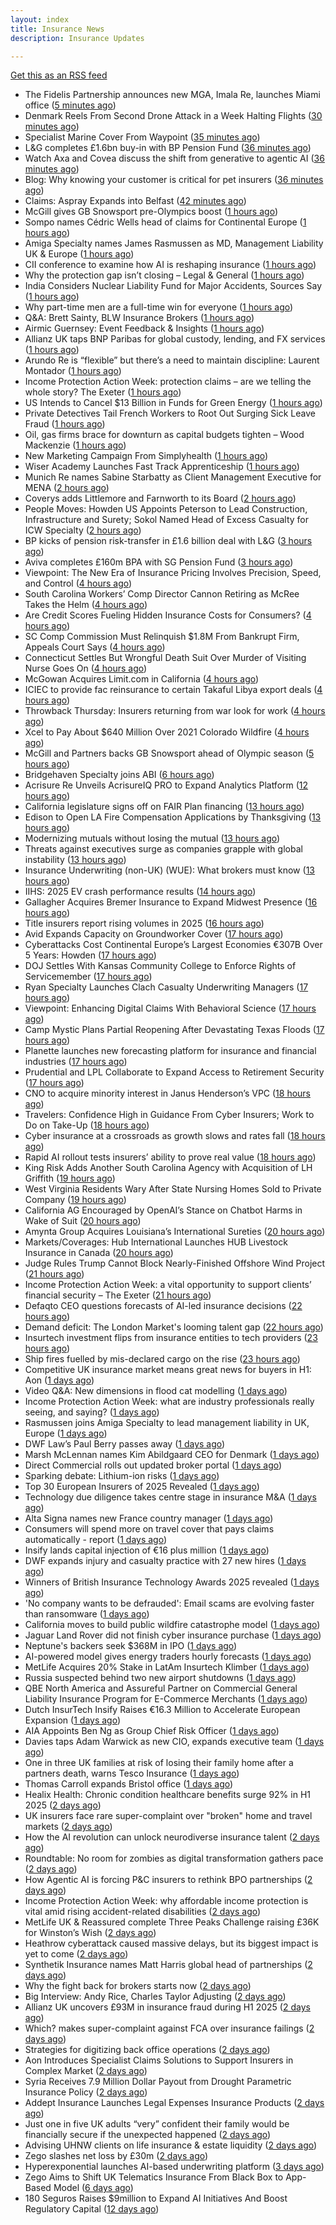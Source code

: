 ```yaml
---
layout: index
title: Insurance News
description: Insurance Updates

---
```


[Get this as an RSS feed](/insurance.rss)

<!-- news_marker starts -->
- The Fidelis Partnership announces new MGA, Imala Re, launches Miami office ([5 minutes ago](https://www.reinsurancene.ws/the-fidelis-partnership-announces-new-mga-imala-re-launches-miami-office/))
- Denmark Reels From Second Drone Attack in a Week Halting Flights ([30 minutes ago](https://www.insurancejournal.com/news/international/2025/09/25/840509.htm))
- Specialist Marine Cover From Waypoint ([35 minutes ago](https://insurance-edge.net/2025/09/25/specialist-marine-cover-from-waypoint/))
- L&G completes £1.6bn buy-in with BP Pension Fund ([36 minutes ago](https://www.reinsurancene.ws/lg-completes-1-6bn-buy-in-with-bp-pension-fund/))
- Watch Axa and Covea discuss the shift from generative to agentic AI ([36 minutes ago](https://www.postonline.co.uk/technology/7959091/watch-axa-and-covea-discuss-the-shift-from-generative-to-agentic-ai))
- Blog: Why knowing your customer is critical for pet insurers ([36 minutes ago](https://www.postonline.co.uk/market-access/7959036/blog-why-knowing-your-customer-is-critical-for-pet-insurers))
- Claims: Aspray Expands into Belfast ([42 minutes ago](https://insurance-edge.net/2025/09/25/claims-aspray-expands-into-belfast/))
- McGill gives GB Snowsport pre-Olympics boost ([1 hours ago](https://www.postonline.co.uk/news/7959093/mcgill-gives-gb-snowsport-pre-olympics-boost))
- Sompo names Cédric Wells head of claims for Continental Europe ([1 hours ago](https://www.insurancebusinessmag.com/uk/news/claims/sompo-names-cedric-wells-head-of-claims-for-continental-europe-550891.aspx))
- Amiga Specialty names James Rasmussen as MD, Management Liability UK & Europe ([1 hours ago](https://www.reinsurancene.ws/amiga-specialty-names-james-rasmussen-as-md-management-liability-uk-europe/))
- CII conference to examine how AI is reshaping insurance ([1 hours ago](https://www.postonline.co.uk/news/7959076/cii-conference-to-examine-how-ai-is-reshaping-insurance))
- Why the protection gap isn’t closing – Legal & General ([1 hours ago](https://ifamagazine.com/why-the-protection-gap-isnt-closing-legal-general/))
- India Considers Nuclear Liability Fund for Major Accidents, Sources Say ([1 hours ago](https://www.insurancejournal.com/news/international/2025/09/25/840502.htm))
- Why part-time men are a full-time win for everyone ([1 hours ago](https://www.postonline.co.uk/people/7959063/why-part-time-men-are-a-full-time-win-for-everyone))
- Q&A: Brett Sainty, BLW Insurance Brokers ([1 hours ago](https://www.postonline.co.uk/broker/7958132/qa-brett-sainty-blw-insurance-brokers))
- Airmic Guernsey: Event Feedback & Insights ([1 hours ago](https://insurance-edge.net/2025/09/25/airmic-guernsey-event-feedback-insights/))
- Allianz UK taps BNP Paribas for global custody, lending, and FX services ([1 hours ago](https://www.insurancebusinessmag.com/uk/news/breaking-news/allianz-uk-taps-bnp-paribas-for-global-custody-lending-and-fx-services-550888.aspx))
- Arundo Re is “flexible” but there’s a need to maintain discipline: Laurent Montador ([1 hours ago](https://www.reinsurancene.ws/arundo-re-is-flexible-but-theres-a-need-to-maintain-discipline-laurent-montador/))
- Income Protection Action Week: protection claims – are we telling the whole story? The Exeter ([1 hours ago](https://ifamagazine.com/income-protection-claims-are-we-telling-the-whole-story-the-exeter/))
- US Intends to Cancel $13 Billion in Funds for Green Energy ([1 hours ago](https://www.insurancejournal.com/news/national/2025/09/25/840496.htm))
- Private Detectives Tail French Workers to Root Out Surging Sick Leave Fraud ([1 hours ago](https://www.insurancejournal.com/news/international/2025/09/25/840445.htm))
- Oil, gas firms brace for downturn as capital budgets tighten – Wood Mackenzie ([1 hours ago](https://www.insurancebusinessmag.com/uk/news/breaking-news/oil-gas-firms-brace-for-downturn-as-capital-budgets-tighten--wood-mackenzie-550881.aspx))
- New Marketing Campaign From Simplyhealth ([1 hours ago](https://insurance-edge.net/2025/09/25/new-marketing-campaign-from-simplyhealth/))
- Wiser Academy Launches Fast Track Apprenticeship ([1 hours ago](https://insurance-edge.net/2025/09/25/wiser-academy-launches-fast-track-apprenticeship/))
- Munich Re names Sabine Starbatty as Client Management Executive for MENA ([2 hours ago](https://www.reinsurancene.ws/munich-re-names-sabine-starbatty-as-client-management-executive-for-mena/))
- Coverys adds Littlemore and Farnworth to its Board ([2 hours ago](https://www.reinsurancene.ws/coverys-adds-littlemore-and-farnworth-to-its-board/))
- People Moves: Howden US Appoints Peterson to Lead Construction, Infrastructure and Surety; Sokol Named Head of Excess Casualty for ICW Specialty ([2 hours ago](https://www.insurancejournal.com/news/national/2025/09/25/840427.htm))
- BP kicks of pension risk-transfer in £1.6 billion deal with L&G ([3 hours ago](https://www.insurancebusinessmag.com/uk/news/breaking-news/bp-kicks-of-pension-risktransfer-in-1-6-billion-deal-with-landg-550869.aspx))
- Aviva completes £160m BPA with SG Pension Fund ([3 hours ago](https://www.reinsurancene.ws/aviva-completes-160m-bpa-with-sg-pension-fund/))
- Viewpoint: The New Era of Insurance Pricing Involves Precision, Speed, and Control ([4 hours ago](https://www.insurancejournal.com/news/national/2025/09/25/840417.htm))
- South Carolina Workers’ Comp Director Cannon Retiring as McRee Takes the Helm ([4 hours ago](https://www.insurancejournal.com/news/southeast/2025/09/25/840458.htm))
- Are Credit Scores Fueling Hidden Insurance Costs for Consumers? ([4 hours ago](https://www.insurancejournal.com/news/southeast/2025/09/25/840401.htm))
- SC Comp Commission Must Relinquish $1.8M From Bankrupt Firm, Appeals Court Says ([4 hours ago](https://www.insurancejournal.com/news/southeast/2025/09/25/840483.htm))
- Connecticut Settles But Wrongful Death Suit Over Murder of Visiting Nurse Goes On ([4 hours ago](https://www.insurancejournal.com/news/east/2025/09/25/840452.htm))
- McGowan Acquires Limit.com in California ([4 hours ago](https://www.insurancejournal.com/news/west/2025/09/25/840446.htm))
- ICIEC to provide fac reinsurance to certain Takaful Libya export deals ([4 hours ago](https://www.reinsurancene.ws/iciec-to-provide-fac-reinsurance-to-certain-takaful-libya-export-deals/))
- Throwback Thursday: Insurers returning from war look for work ([4 hours ago](https://www.postonline.co.uk/broker/7956767/throwback-thursday-insurers-returning-from-war-look-for-work))
- Xcel to Pay About $640 Million Over 2021 Colorado Wildfire ([4 hours ago](https://www.insurancejournal.com/news/west/2025/09/25/840476.htm))
- McGill and Partners backs GB Snowsport ahead of Olympic season ([5 hours ago](https://www.insurancebusinessmag.com/uk/news/breaking-news/mcgill-and-partners-backs-gb-snowsport-ahead-of-olympic-season-550851.aspx))
- Bridgehaven Specialty joins ABI ([6 hours ago](https://www.insurancebusinessmag.com/uk/news/breaking-news/bridgehaven-specialty-joins-abi-550847.aspx))
- Acrisure Re Unveils AcrisureIQ PRO to Expand Analytics Platform ([12 hours ago](https://www.insurtechinsights.com/acrisure-re-unveils-acrisureiq-pro-to-expand-analytics-platform/))
- California legislature signs off on FAIR Plan financing ([13 hours ago](https://www.dig-in.com/news/california-legislature-signs-off-on-fair-plan-financing))
- Edison to Open LA Fire Compensation Applications by Thanksgiving ([13 hours ago](https://www.insurancejournal.com/news/west/2025/09/24/840473.htm))
- Modernizing mutuals without losing the mutual ([13 hours ago](https://www.dig-in.com/opinion/modernizing-mutuals-without-losing-the-mutual))
- Threats against executives surge as companies grapple with global instability ([13 hours ago](https://www.insurancebusinessmag.com/uk/business-strategy/threats-against-executives-surge-as-companies-grapple-with-global-instability-550828.aspx))
- Insurance Underwriting (non-UK) (WUE): What brokers must know ([13 hours ago](https://www.insurancebusinessmag.com/uk/guides/insurance-underwriting-nonuk-wue-what-brokers-must-know-550827.aspx))
- IIHS: 2025 EV crash performance results ([14 hours ago](https://www.dig-in.com/news/iihs-2025-ev-crash-performance-results))
- Gallagher Acquires Bremer Insurance to Expand Midwest Presence ([16 hours ago](https://www.insurtechinsights.com/gallagher-acquires-bremer-insurance-to-expand-midwest-presence/))
- Title insurers report rising volumes in 2025 ([16 hours ago](https://www.dig-in.com/news/title-insurers-see-increased-volumes-in-2025))
- Avid Expands Capacity on Groundworker Cover ([17 hours ago](https://insurance-edge.net/2025/09/24/avid-expands-capacity-on-groundworker-cover/))
- Cyberattacks Cost Continental Europe’s Largest Economies €307B Over 5 Years: Howden ([17 hours ago](https://www.insurancejournal.com/news/international/2025/09/24/840408.htm))
- DOJ Settles With Kansas Community College to Enforce Rights of Servicemember ([17 hours ago](https://www.insurancejournal.com/news/midwest/2025/09/24/840439.htm))
- Ryan Specialty Launches Clach Casualty Underwriting Managers ([17 hours ago](https://www.insurancejournal.com/news/midwest/2025/09/24/840435.htm))
- Viewpoint: Enhancing Digital Claims With Behavioral Science ([17 hours ago](https://www.insurancejournal.com/news/national/2025/09/24/840421.htm))
- Camp Mystic Plans Partial Reopening After Devastating Texas Floods ([17 hours ago](https://www.insurancejournal.com/news/southcentral/2025/09/24/840430.htm))
- Planette launches new forecasting platform for insurance and financial industries ([17 hours ago](https://www.reinsurancene.ws/planette-launches-new-forecasting-platform-for-insurance-and-financial-industries/))
- Prudential and LPL Collaborate to Expand Access to Retirement Security ([17 hours ago](https://www.insurtechinsights.com/prudential-and-lpl-collaborate-to-expand-access-to-retirement-security/))
- CNO to acquire minority interest in Janus Henderson’s VPC ([18 hours ago](https://www.reinsurancene.ws/cno-to-acquire-minority-interest-in-janus-hendersons-vpc/))
- Travelers: Confidence High in Guidance From Cyber Insurers; Work to Do on Take-Up ([18 hours ago](https://www.insurancejournal.com/news/national/2025/09/24/840397.htm))
- Cyber insurance at a crossroads as growth slows and rates fall ([18 hours ago](https://www.insurancebusinessmag.com/uk/news/cyber/cyber-insurance-at-a-crossroads-as-growth-slows-and-rates-fall-550790.aspx))
- Rapid AI rollout tests insurers’ ability to prove real value ([18 hours ago](https://www.postonline.co.uk/news/7959090/rapid-ai-rollout-tests-insurers%E2%80%99-ability-to-prove-real-value))
- King Risk Adds Another South Carolina Agency with Acquisition of LH Griffith ([19 hours ago](https://www.insurancejournal.com/news/southeast/2025/09/24/840392.htm))
- West Virginia Residents Wary After State Nursing Homes Sold to Private Company ([19 hours ago](https://www.insurancejournal.com/news/southeast/2025/09/24/840382.htm))
- California AG Encouraged by OpenAI’s Stance on Chatbot Harms in Wake of Suit ([20 hours ago](https://www.insurancejournal.com/news/west/2025/09/24/840380.htm))
- Amynta Group Acquires Louisiana’s International Sureties ([20 hours ago](https://www.insurancejournal.com/news/southcentral/2025/09/24/840373.htm))
- Markets/Coverages: Hub International Launches HUB Livestock Insurance in Canada ([20 hours ago](https://www.insurancejournal.com/news/international/2025/09/24/840369.htm))
- Judge Rules Trump Cannot Block Nearly-Finished Offshore Wind Project ([21 hours ago](https://www.insurancejournal.com/news/east/2025/09/24/840362.htm))
- Income Protection Action Week: a vital opportunity to support clients’ financial security – The Exeter ([21 hours ago](https://ifamagazine.com/income-protection-action-week-a-vital-opportunity-to-support-clients-financial-security-the-exeter/))
- Defaqto CEO questions forecasts of AI-led insurance decisions ([22 hours ago](https://www.postonline.co.uk/technology/7959089/defaqto-ceo-questions-forecasts-of-ai-led-insurance-decisions))
- Demand deficit: The London Market's looming talent gap ([22 hours ago](https://www.insurancebusinessmag.com/uk/news/diversity-inclusion/demand-deficit-the-london-markets-looming-talent-gap-550748.aspx))
- Insurtech investment flips from insurance entities to tech providers ([23 hours ago](https://www.postonline.co.uk/technology/7959087/insurtech-investment-flips-from-insurance-entities-to-tech-providers))
- Ship fires fuelled by mis-declared cargo on the rise ([23 hours ago](https://www.postonline.co.uk/news/7959085/ship-fires-fuelled-by-mis-declared-cargo-on-the-rise))
- Competitive UK insurance market means great news for buyers in H1: Aon ([1 days ago](https://www.insurancebusinessmag.com/uk/news/breaking-news/competitive-uk-insurance-market-means-great-news-for-buyers-in-h1-aon-550741.aspx))
- Video Q&A: New dimensions in flood cat modelling ([1 days ago](https://www.postonline.co.uk/technology/7959047/video-qa-new-dimensions-in-flood-cat-modelling))
- Income Protection Action Week: what are industry professionals really seeing, and saying? ([1 days ago](https://ifamagazine.com/income-protection-action-week-what-are-industry-professionals-really-seeing-and-saying/))
- Rasmussen joins Amiga Specialty to lead management liability in UK, Europe ([1 days ago](https://www.insurancebusinessmag.com/uk/news/breaking-news/rasmussen-joins-amiga-specialty-to-lead-management-liability-in-uk-europe-550735.aspx))
- DWF Law’s Paul Berry passes away ([1 days ago](https://www.postonline.co.uk/news/7959086/dwf-laws-paul-berry-passes-away))
- Marsh McLennan names Kim Abildgaard CEO for Denmark ([1 days ago](https://www.insurancebusinessmag.com/uk/news/breaking-news/marsh-mclennan-names-kim-abildgaard-ceo-for-denmark-550717.aspx))
- Direct Commercial rolls out updated broker portal ([1 days ago](https://www.postonline.co.uk/broker/7959081/direct-commercial-rolls-out-updated-broker-portal))
- Sparking debate: Lithium-ion risks ([1 days ago](https://www.postonline.co.uk/regulation/7959010/sparking-debate-lithium-ion-risks))
- Top 30 European Insurers of 2025 Revealed ([1 days ago](https://www.postonline.co.uk/personal/7958243/top-30-european-insurers-of-2025-revealed))
- Technology due diligence takes centre stage in insurance M&A ([1 days ago](https://www.postonline.co.uk/technology/7958262/technology-due-diligence-takes-centre-stage-in-insurance-ma))
- Alta Signa names new France country manager ([1 days ago](https://www.insurancebusinessmag.com/uk/news/breaking-news/alta-signa-names-new-france-country-manager-550695.aspx))
- Consumers will spend more on travel cover that pays claims automatically - report ([1 days ago](https://www.insurancebusinessmag.com/uk/news/travel/consumers-will-spend-more-on-travel-cover-that-pays-claims-automatically--report-550692.aspx))
- Insify lands capital injection of €16 plus million ([1 days ago](https://www.insurancebusinessmag.com/uk/news/breaking-news/insify-lands-capital-injection-of-16-plus-million-550686.aspx))
- DWF expands injury and casualty practice with 27 new hires ([1 days ago](https://www.insurancebusinessmag.com/uk/news/breaking-news/dwf-expands-injury-and-casualty-practice-with-27-new-hires-550685.aspx))
- Winners of British Insurance Technology Awards 2025 revealed ([1 days ago](https://www.postonline.co.uk/technology/7959079/winners-of-british-insurance-technology-awards-2025-revealed))
- 'No company wants to be defrauded': Email scams are evolving faster than ransomware ([1 days ago](https://www.insurancebusinessmag.com/uk/news/cyber/no-company-wants-to-be-defrauded-email-scams-are-evolving-faster-than-ransomware-549985.aspx))
- California moves to build public wildfire catastrophe model ([1 days ago](https://www.dig-in.com/news/california-moves-to-build-public-wildfire-catastrophe-model))
- Jaguar Land Rover did not finish cyber insurance purchase ([1 days ago](https://www.insurancebusinessmag.com/uk/news/breaking-news/jaguar-land-rover-did-not-finish-cyber-insurance-purchase-550708.aspx))
- Neptune's backers seek $368M in IPO ([1 days ago](https://www.dig-in.com/articles/neptunes-backers-seek-368m-in-ipo))
- AI-powered model gives energy traders hourly forecasts ([1 days ago](https://www.dig-in.com/articles/ai-powered-model-gives-energy-traders-hourly-forecasts))
- MetLife Acquires 20% Stake in LatAm Insurtech Klimber ([1 days ago](https://www.insurtechinsights.com/metlife-acquires-20-stake-in-latam-insurtech-klimber/))
- Russia suspected behind two new airport shutdowns ([1 days ago](https://www.insurancebusinessmag.com/uk/news/breaking-news/russia-suspected-behind-two-new-airport-shutdowns-550662.aspx))
- QBE North America and Assureful Partner on Commercial General Liability Insurance Program for E-Commerce Merchants ([1 days ago](https://www.insurtechinsights.com/qbe-north-america-and-assureful-partner-on-commercial-general-liability-insurance-program-for-e-commerce-merchants/))
- Dutch InsurTech Insify Raises €16.3 Million to Accelerate European Expansion ([1 days ago](https://www.insurtechinsights.com/dutch-insurtech-insify-raises-e16-3-million-to-accelerate-european-expansion/))
- AIA Appoints Ben Ng as Group Chief Risk Officer ([1 days ago](https://www.insurtechinsights.com/aia-appoints-ben-ng-as-group-chief-risk-officer/))
- Davies taps Adam Warwick as new CIO, expands executive team ([1 days ago](https://www.insurancebusinessmag.com/uk/news/breaking-news/davies-taps-adam-warwick-as-new-cio-expands-executive-team-550630.aspx))
- One in three UK families at risk of losing their family home after a partners death, warns Tesco Insurance ([1 days ago](https://ifamagazine.com/one-in-three-uk-families-at-risk-of-losing-their-family-home-after-a-partners-death-warns-tesco-insurance/))
- Thomas Carroll expands Bristol office ([1 days ago](https://www.postonline.co.uk/broker/7959080/thomas-carroll-expands-bristol-office))
- Healix Health: Chronic condition healthcare benefits surge 92% in H1 2025 ([2 days ago](https://ifamagazine.com/healix-health-chronic-condition-healthcare-benefits-surge-92-in-h1-2025/))
- UK insurers face rare super-complaint over "broken" home and travel markets ([2 days ago](https://www.insurancebusinessmag.com/uk/news/breaking-news/uk-insurers-face-rare-supercomplaint-over-broken-home-and-travel-markets-550601.aspx))
- How the AI revolution can unlock neurodiverse insurance talent ([2 days ago](https://www.postonline.co.uk/people/7958951/how-the-ai-revolution-can-unlock-neurodiverse-insurance-talent))
- Roundtable: No room for zombies as digital transformation gathers pace ([2 days ago](https://www.postonline.co.uk/market-access/technology/7958957/roundtable-no-room-for-zombies-as-digital-transformation-gathers-pace))
- How Agentic AI is forcing P&C insurers to rethink BPO partnerships ([2 days ago](https://www.dig-in.com/opinion/agentic-ais-impact-on-bpo-partnerships))
- Income Protection Action Week: why affordable income protection is vital amid rising accident-related disabilities ([2 days ago](https://ifamagazine.com/income-protection-action-week-why-affordable-income-protection-is-vital-amid-rising-accident-related-disabilities/))
- MetLife UK & Reassured complete Three Peaks Challenge raising £36K for Winston’s Wish ([2 days ago](https://ifamagazine.com/metlife-uk-reassured-complete-three-peaks-challenge-raising-36k-for-winstons-wish/))
- Heathrow cyberattack caused massive delays, but its biggest impact is yet to come ([2 days ago](https://www.insurancebusinessmag.com/uk/news/cyber/heathrow-cyberattack-caused-massive-delays-but-its-biggest-impact-is-yet-to-come-550593.aspx))
- Synthetik Insurance names Matt Harris global head of partnerships ([2 days ago](https://www.insurancebusinessmag.com/uk/news/breaking-news/synthetik-insurance-names-matt-harris-global-head-of-partnerships-550582.aspx))
- Why the fight back for brokers starts now ([2 days ago](https://www.postonline.co.uk/broker/7959061/why-the-fight-back-for-brokers-starts-now))
- Big Interview: Andy Rice, Charles Taylor Adjusting ([2 days ago](https://www.postonline.co.uk/claims/7958280/big-interview-andy-rice-charles-taylor-adjusting))
- Allianz UK uncovers £93M in insurance fraud during H1 2025 ([2 days ago](https://www.insurancebusinessmag.com/uk/news/breaking-news/allianz-uk-uncovers-93m-in-insurance-fraud-during-h1-2025-550556.aspx))
- Which? makes super-complaint against FCA over insurance failings ([2 days ago](https://www.postonline.co.uk/news/7959078/which-makes-super-complaint-against-fca-over-insurance-failings))
- Strategies for digitizing back office operations ([2 days ago](https://www.dig-in.com/opinion/strategies-for-digitizing-back-office-operations))
- Aon Introduces Specialist Claims Solutions to Support Insurers in Complex Market ([2 days ago](https://www.insurtechinsights.com/aon-introduces-specialist-claims-solutions-to-support-insurers-in-complex-market/))
- Syria Receives 7.9 Million Dollar Payout from Drought Parametric Insurance Policy ([2 days ago](https://www.insurtechinsights.com/syria-receives-7-9-million-dollar-payout-from-drought-parametric-insurance-policy/))
- Addept Insurance Launches Legal Expenses Insurance Products ([2 days ago](https://www.insurtechinsights.com/addept-insurance-launches-legal-expenses-insurance-products/))
- Just one in five UK adults “very” confident their family would be financially secure if the unexpected happened ([2 days ago](https://ifamagazine.com/just-one-in-five-uk-adults-very-confident-their-family-would-be-financially-secure-if-the-unexpected-happened/))
- Advising UHNW clients on life insurance & estate liquidity ([2 days ago](https://ifamagazine.com/advising-uhnw-clients-on-life-insurance-estate-liquidity/))
- Zego slashes net loss by £30m ([2 days ago](https://www.postonline.co.uk/technology/7959075/zego-slashes-net-loss-by-%C2%A330m))
- Hyperexponential launches AI-based underwriting platform ([3 days ago](https://www.dig-in.com/news/hyperexponential-launches-ai-based-underwriting-platform))
- Zego Aims to Shift UK Telematics Insurance From Black Box to App-Based Model ([6 days ago](https://thefintechtimes.com/zego-aims-to-shift-uk-telematics-insurance-from-black-box-to-app-based-model/))
- 180 Seguros Raises $9million to Expand AI Initiatives And Boost Regulatory Capital ([12 days ago](https://thefintechtimes.com/180-seguros-raises-9m-to-expand-ai-initiatives-and-boost-regulatory-capital/))

<!-- news_marker ends -->